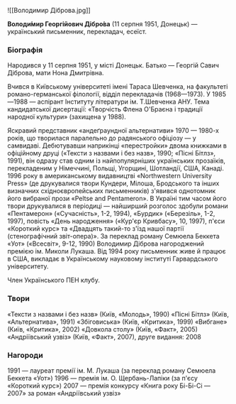 ![[Володимир Діброва.jpg]]

**Володи́мир Георгійович Дібро́ва** (11 серпня 1951, Донецьк) — український письменник, перекладач, есеїст.

### Біографія

Народився у 11 серпня 1951, у місті Донецьк. Батько — Георгій Савич Діброва, мати Нона Дмитрівна.

Вчився в Київському університеті імені Тараса Шевченка, на факультеті романо-германської філології, відділ перекладачів (1968—1973). У 1985—1988 — аспірант Інституту літератури ім. Т.Шевченка АНУ. Тема кандидатської дисертації: «Творчість Флена О'Браєна і традиції народної культури» (захищена у 1988).

Яскравий представник «андеґраундної альтернативи» 1970 — 1980-х років, що творилася паралельно до радянського офіціозу — у самвидаві. Дебютувавши наприкінці «перестройки» двома книжками в офіційному друці («Тексти з назвами і без назв», 1990; «Пісні Бітлз», 1991), він одразу став одним із найпопулярніших українських прозаїків, перекладеним у Німеччині, Польщі, Угорщині, Шотландії, США, Канаді. 1996 року в американському видавництві «Northwestern University Press» (де друкувалися твори Кундери, Мілоша, Бродського та інших визначних східноєвропейських письменників) з'явився однотомник його вибраної прози «Peltse and Pentameron». В Україні тим часом його твори друкувалися в періодиці — найширший розголос здобули романи «Пентамерон» («Сучасність», 1-2, 1994), «Бурдик» («Березіль», 1-2, 1997), повість «День народження» («Кур'єр Кривбасу», 10, 1997), п'єси «Короткий курс» та «Двадцять такий-то з'їзд нашої партії (стенографічний звіт-опера)». За переклад роману Семюела Беккета «Уот» («Всесвіт», 9-12, 1990) Володимир Діброва нагороджений премією ім. Миколи Лукаша. Від 1994 року письменник живе й працює в США, викладає в Українському науковому інституті Гарвардського університету.

Член Українського ПЕН клубу.

### Твори

«Тексти з назвами і без назв» (Київ, «Молодь», 1990)
«Пісні Бітлз» (Київ, «Альтернатива», 1991)
«Збіговиська» (Київ, «Критика», 1999)
«Вибгане» (Київ, «Критика», 2002)
«Довкола столу» (Київ, «Факт», 2005)
«Андріївський узвіз» (Київ, «Факт», 2007), друге видання: 2008

### Нагороди

1991 — лауреат премії ім. М. Лукаша (за переклад роману Семюела Беккета «Уот»)
1996 — премія ім. О. Щербань-Лапіки (за п'єсу «Короткий курс»)
2007 — премія конкурсу «Книга року Бі-Бі-Сі — 2007» за роман «Андріївський узвіз»